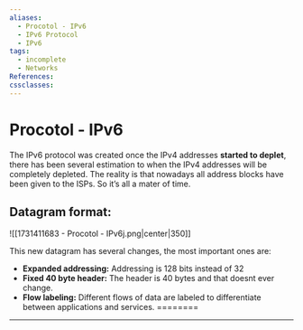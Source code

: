 ```yaml
---
aliases:
  - Procotol - IPv6
  - IPv6 Protocol
  - IPv6
tags:
  - incomplete
  - Networks
References: 
cssclasses:
---
```

# Procotol - IPv6
The IPv6 protocol was created once the IPv4 addresses **started to deplet**, there has been several estimation to when the IPv4 addresses will be completely depleted. The reality is that nowadays all address blocks have been given to the ISPs. So it’s all a mater of time. 

## Datagram format:
![[1731411683 - Procotol - IPv6j.png|center|350]]

This new datagram has several changes, the most important ones are:
+ **Expanded addressing:** Addressing is 128 bits instead of 32
+ **Fixed 40 byte header:** The header is 40 bytes and that doesnt ever change. 
+ **Flow labeling:** Different flows of data are labeled to differentiate between applications and services. ========

***
